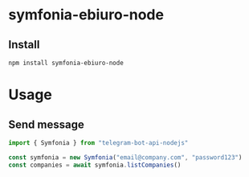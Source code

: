# symfonia-ebiuro-node

## Install

```
npm install symfonia-ebiuro-node
```

# Usage

## Send message

```js
import { Symfonia } from "telegram-bot-api-nodejs"

const symfonia = new Symfonia("email@company.com", "password123")
const companies = await symfonia.listCompanies()

```
